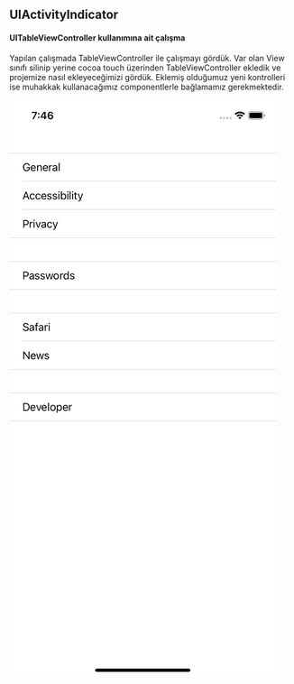 ## UIActivityIndicator
#### UITableViewController kullanımına ait çalışma

Yapılan çalışmada TableViewController ile çalışmayı gördük. Var olan View sınıfı silinip yerine cocoa touch üzerinden TableViewController ekledik ve projemize nasıl ekleyeceğimizi gördük. 
Eklemiş olduğumuz yeni kontrolleri ise muhakkak kullanacağımız componentlerle bağlamamız gerekmektedir.

![Sınıf Diyagramı Çizimi](https://github.com/deliaslan/patikaDev/blob/main/Swift/UITableViewExample/screen%20shots/Simulator%20Screen%20Shot%20-%20iPhone%2011%20-%202022-01-27%20at%2019.46.34.png?raw=true)
